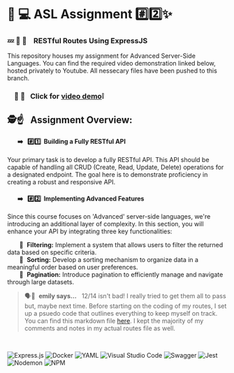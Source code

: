 # 🔗 💻 ASL Assignment #️⃣2️⃣✨
### 💤 🛜 📁 &nbsp;&nbsp; RESTful Routes Using ExpressJS 
This repository houses my assignment for Advanced Server-Side Languages. You can find the required video demonstration linked below, hosted privately to Youtube. All nessecary files have been pushed to this branch.

###  &nbsp;&nbsp;&nbsp;&nbsp;🤳 🎥&nbsp;&nbsp; Click for [video demo](https://youtu.be/O9VXA5TYJQ8)❕ 




##   🕵️☝&nbsp;&nbsp; Assignment Overview:

#### &nbsp;&nbsp;&nbsp;&nbsp;&nbsp;&nbsp;&nbsp;➡️ &nbsp;&nbsp;#️⃣1️⃣ &nbsp;Building a Fully RESTful API
Your primary task is to develop a fully RESTful API. This API should be capable of handling all CRUD (Create, Read, Update, Delete) operations for a designated endpoint. The goal here is to demonstrate proficiency in creating a robust and responsive API.
#### &nbsp;&nbsp;&nbsp;&nbsp;&nbsp;&nbsp;&nbsp;➡️ &nbsp;&nbsp;#️⃣2️⃣ &nbsp;Implementing Advanced Features
Since this course focuses on 'Advanced' server-side languages, we're introducing an additional layer of complexity. In this section, you will enhance your API by integrating three key functionalities:

&nbsp;&nbsp;&nbsp;&nbsp;&nbsp;&nbsp; 📌&nbsp; **Filtering:** Implement a system that allows users to filter the returned data based on specific criteria.<br>
&nbsp;&nbsp;&nbsp;&nbsp;&nbsp;&nbsp; 📌&nbsp; **Sorting:** Develop a sorting mechanism to organize data in a meaningful order based on user preferences.<br>
&nbsp;&nbsp;&nbsp;&nbsp;&nbsp;&nbsp; 📌&nbsp; **Pagination:** Introduce pagination to efficiently manage and navigate through large datasets.
<br>

> 🗣️💬&nbsp; **emily says...**&nbsp;&nbsp; 12/14 isn't bad! I really tried to get them all to pass but, maybe next time. Before starting on the coding of my routes, I set up a psuedo code that outlines everything to keep myself on track. You can find this markdown file [here](link). I kept the majority of my comments and notes in my actual routes file as well. 

<br>

![Express.js](https://img.shields.io/badge/express.js-%23404d59.svg?style=for-the-badge&logo=express&logoColor=%2361DAFB) ![Docker](https://img.shields.io/badge/docker-%230db7ed.svg?style=for-the-badge&logo=docker&logoColor=white) ![YAML](https://img.shields.io/badge/yaml-%23ffffff.svg?style=for-the-badge&logo=yaml&logoColor=151515) ![Visual Studio Code](https://img.shields.io/badge/Visual%20Studio%20Code-0078d7.svg?style=for-the-badge&logo=visual-studio-code&logoColor=white) ![Swagger](https://img.shields.io/badge/-Swagger-%23Clojure?style=for-the-badge&logo=swagger&logoColor=white) ![Jest](https://img.shields.io/badge/-jest-%23C21325?style=for-the-badge&logo=jest&logoColor=white) ![Nodemon](https://img.shields.io/badge/NODEMON-%23323330.svg?style=for-the-badge&logo=nodemon&logoColor=%BBDEAD) ![NPM](https://img.shields.io/badge/NPM-%23CB3837.svg?style=for-the-badge&logo=npm&logoColor=white)


